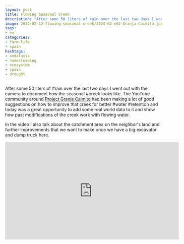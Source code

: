 ```yaml
---
layout: post
title: Flowing Seasonal Creek
description: "After some 50 liters of rain over the last two days I went out with the camera to document how the seasonal #creek looks like. The YouTube community around Project Granja Caimito had been making a lot of good suggestions on how to improve that creek for better #water #retention and today was a great opportunity to add some real world data to it and show how past modifications of the creek work with flowing water."
image: 2024-02-12-flowing-seasonal-creek/2024-02-v02-Granja-Caimito.jpg
tags:
- en
categories:
- farm-life
- spain
hashtags:
- andalusia
- homesteading
- ecosystem
- spain
- drought
---
```

After some 50 liters of #rain over the last two days I went out with the camera to document how the seasonal #creek looks like. The YouTube community around [Project Granja Caimito](https://www.youtube.com/@ProjectGranjaCaimito) had been making a lot of good suggestions on how to improve that creek for better #water #retention and today was a great opportunity to add some real world data to it and show how past modifications of the creek work with flowing water.

In the video I also talk about the catchment area on the neighbor's land and further improvements that we want to make once we have a big excavator and dump truck here.

<iframe width="560" height="315" src="https://www.youtube.com/embed/GV3G2mcd6ag?si=IWVwemVpxOrll77a" title="YouTube video player" frameborder="0" allow="accelerometer; autoplay; clipboard-write; encrypted-media; gyroscope; picture-in-picture; web-share" allowfullscreen></iframe>
